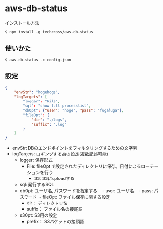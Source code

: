 # aws-db-status


インストール方法
```
$ npm install -g techcross/aws-db-status

```

## 使いかた

```
$ aws-db-status -c config.json
```

## 設定


```:config.json
{
	"envStr": "hogehoge",
	"logTargets": [
		"logger": "File",
		"sql": "show full processlist",
		"dbOpt": {"user": "hoge", "pass": "fugafuga"},
		"fileOpt": {
			"dir": "./logs",
			"suffix": ".log"
		}
	]
}
```

- envStr: DBのエンドポイントをフィルタリングするための文字列
- logTargets: ロギングする為の設定(複数記述可能)
  - logger: 保存形式
    - File: fileOpt で設定されたディレクトリに保存。日付によるローテーションを行う
		- S3: S3にuploadする
  - sql: 発行するSQL
  - dbOpt: ユーザ名, パスワードを指定する
    - user: ユーザ名 
    - pass: パスワード
  - fileOpt: ファイル保存に関する設定
    - dir： ディレクトリ名
    - suffix： ファイル名の接尾語
  - s3Opt: S3用の設定
    - prefix： S3バケットの接頭語


